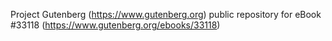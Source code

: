 Project Gutenberg (https://www.gutenberg.org) public repository for eBook #33118 (https://www.gutenberg.org/ebooks/33118)
